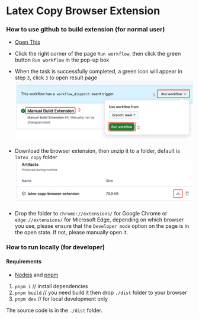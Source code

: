 
# Latex Copy Browser Extension

### How to use github to build extension (for normal user)
- [Open This](https://github.com/super-simple-solution/math-formula-helper/actions/workflows/build.yml)
- Click the right corner of the page `Run workflow`, then click the green button `Run workflow` in the pop-up box
- When the task is successfully completed, a green icon will appear in step `3`, click `3` to open result page
![alt text](image.png)
- Download the browser extension, then unzip it to a folder, default is `latex_copy` folder
![alt text](image-1.png)

- Drop the folder to `chrome://extensions/` for Google Chrome or `edge://extensions/` for Microsoft Edge, depending on which browser you use, please ensure that the `Developer mode` option on the page is in the open state. If not, please manually open it.

### How to run locally (for developer)
#### Requirements
- [Nodejs](https://nodejs.org/en/download) and [pnpm](https://pnpm.io/installation)
1. `pnpm i` // install dependencies
2. `pnpm build` // you need build it then drop `./dist` folder to your browser
3. `pnpm dev` // for local development only

The source code is in the `./dist` folder. 